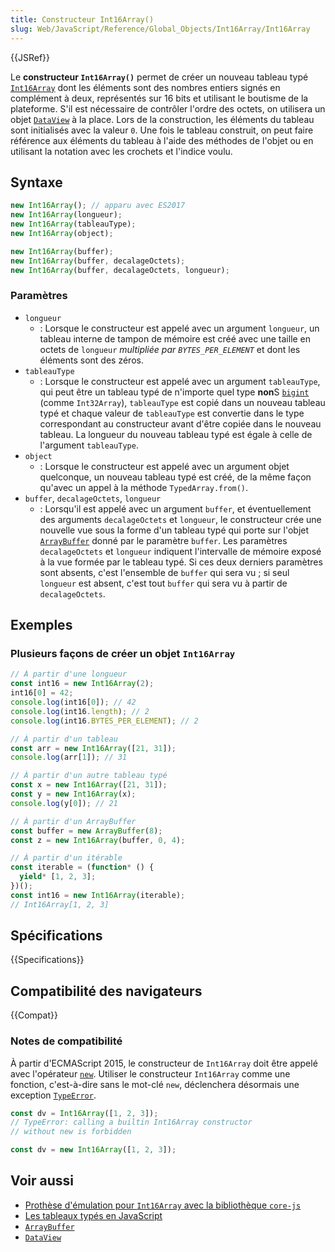 ```yaml
---
title: Constructeur Int16Array()
slug: Web/JavaScript/Reference/Global_Objects/Int16Array/Int16Array
---
```


{{JSRef}}

Le **constructeur `Int16Array()`** permet de créer un nouveau tableau typé [`Int16Array`](/fr/docs/Web/JavaScript/Reference/Global_Objects/Int16Array) dont les éléments sont des nombres entiers signés en complément à deux, représentés sur 16 bits et utilisant le boutisme de la plateforme. S'il est nécessaire de contrôler l'ordre des octets, on utilisera un objet [`DataView`](/fr/docs/Web/JavaScript/Reference/Global_Objects/DataView) à la place. Lors de la construction, les éléments du tableau sont initialisés avec la valeur `0`. Une fois le tableau construit, on peut faire référence aux éléments du tableau à l'aide des méthodes de l'objet ou en utilisant la notation avec les crochets et l'indice voulu.

## Syntaxe

```js
new Int16Array(); // apparu avec ES2017
new Int16Array(longueur);
new Int16Array(tableauType);
new Int16Array(object);

new Int16Array(buffer);
new Int16Array(buffer, decalageOctets);
new Int16Array(buffer, decalageOctets, longueur);
```

### Paramètres

- `longueur`
  - : Lorsque le constructeur est appelé avec un argument `longueur`, un tableau interne de tampon de mémoire est créé avec une taille en octets de `longueur` _multipliée par `BYTES_PER_ELEMENT`_ et dont les éléments sont des zéros.
- `tableauType`
  - : Lorsque le constructeur est appelé avec un argument `tableauType`, qui peut être un tableau typé de n'importe quel type **non**S [`bigint`](/fr/docs/Glossary/BigInt) (comme `Int32Array`), `tableauType` est copié dans un nouveau tableau typé et chaque valeur de `tableauType` est convertie dans le type correspondant au constructeur avant d'être copiée dans le nouveau tableau. La longueur du nouveau tableau typé est égale à celle de l'argument `tableauType`.
- `object`
  - : Lorsque le constructeur est appelé avec un argument objet quelconque, un nouveau tableau typé est créé, de la même façon qu'avec un appel à la méthode `TypedArray.from()`.
- `buffer`, `decalageOctets`, `longueur`
  - : Lorsqu'il est appelé avec un argument `buffer`, et éventuellement des arguments `decalageOctets` et `longueur`, le constructeur crée une nouvelle vue sous la forme d'un tableau typé qui porte sur l'objet [`ArrayBuffer`](/fr/docs/Web/JavaScript/Reference/Global_Objects/ArrayBuffer) donné par le paramètre `buffer`. Les paramètres `decalageOctets` et `longueur` indiquent l'intervalle de mémoire exposé à la vue formée par le tableau typé. Si ces deux derniers paramètres sont absents, c'est l'ensemble de `buffer` qui sera vu&nbsp;; si seul `longueur` est absent, c'est tout `buffer` qui sera vu à partir de `decalageOctets`.

## Exemples

### Plusieurs façons de créer un objet `Int16Array`

```js
// À partir d'une longueur
const int16 = new Int16Array(2);
int16[0] = 42;
console.log(int16[0]); // 42
console.log(int16.length); // 2
console.log(int16.BYTES_PER_ELEMENT); // 2

// À partir d'un tableau
const arr = new Int16Array([21, 31]);
console.log(arr[1]); // 31

// À partir d'un autre tableau typé
const x = new Int16Array([21, 31]);
const y = new Int16Array(x);
console.log(y[0]); // 21

// À partir d'un ArrayBuffer
const buffer = new ArrayBuffer(8);
const z = new Int16Array(buffer, 0, 4);

// À partir d'un itérable
const iterable = (function* () {
  yield* [1, 2, 3];
})();
const int16 = new Int16Array(iterable);
// Int16Array[1, 2, 3]
```

## Spécifications

{{Specifications}}

## Compatibilité des navigateurs

{{Compat}}

### Notes de compatibilité

À partir d'ECMAScript 2015, le constructeur de `Int16Array` doit être appelé avec l'opérateur [`new`](/fr/docs/Web/JavaScript/Reference/Operators/new). Utiliser le constructeur `Int16Array` comme une fonction, c'est-à-dire sans le mot-clé `new`, déclenchera désormais une exception [`TypeError`](/fr/docs/Web/JavaScript/Reference/Global_Objects/TypeError).

```js example-bad
const dv = Int16Array([1, 2, 3]);
// TypeError: calling a builtin Int16Array constructor
// without new is forbidden
```

```js example-good
const dv = new Int16Array([1, 2, 3]);
```

## Voir aussi

- [Prothèse d'émulation pour `Int16Array` avec la bibliothèque `core-js`](https://github.com/zloirock/core-js#ecmascript-typed-arrays)
- [Les tableaux typés en JavaScript](/fr/docs/Web/JavaScript/Typed_arrays)
- [`ArrayBuffer`](/fr/docs/Web/JavaScript/Reference/Global_Objects/ArrayBuffer)
- [`DataView`](/fr/docs/Web/JavaScript/Reference/Global_Objects/DataView)
